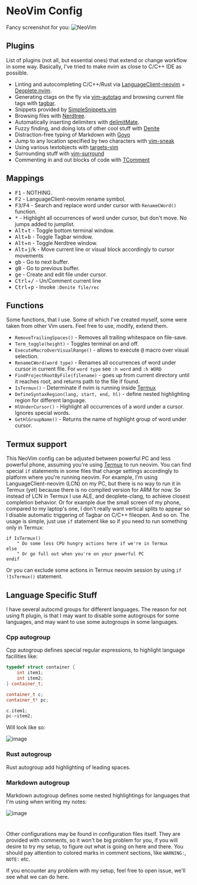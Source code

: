 # NeoVim Config

Fancy screenshot for you:
![NeoVim](https://user-images.githubusercontent.com/19470159/38351495-64efb4da-38b8-11e8-8454-f2e3d597b82c.png)

## Plugins

List of plugins (not all, but essential ones) that extend or change workflow in
some way. Basically, I've tried to make nvim as close to C/C++ IDE as possible.

- Linting and autocompleting C/C++/Rust via
  [LanguageClient-neovim](https://github.com/autozimu/LanguageClient-neovim) +
  [Deoplete.nvim](https://github.com/Shougo/deoplete.nvim).
- Generating ctags on the fly via
  [vim-autotag](https://github.com/craigemery/vim-autotag) and browsing current
file tags with [tagbar](https://github.com/majutsushi/tagbar).
- Snippets provided by
  [SimpleSnippets.vim](https://github.com/andreyorst/SimpleSnippets.vim)
- Browsing files with [Nerdtree](https://github.com/scrooloose/nerdtree).
- Automatically inserting delimiters with
  [delimitMate](https://github.com/Raimondi/delimitMate).
- Fuzzy finding, and doing lots of other cool stuff with
  [Denite](https://github.com/Shougo/denite.nvim)
- Distraction-free typing of Markdown with
  [Goyo](https://github.com/junegunn/goyo.vim)
- Jump to any location specified by two characters with
  [vim-sneak](https://github.com/justinmk/vim-sneak)
- Using various textobjects with
  [targets-vim](https://github.com/wellle/targets.vim)
- Surrounding stuff with
  [vim-surround](https://github.com/tpope/vim-surround)
- Commenting in and out blocks of code with
  [TComment](https://github.com/tomtom/tcomment_vim)

## Mappings

- <kbd>F1</kbd> - NOTHING.
- <kbd>F2</kbd> - LanguageClient-neovim rename symbol.
- <kbd>F3</kbd>/<kbd>F4</kbd> - Search and replace word under cursor with
  `RenameCWord()` function.
- <kbd>\*</kbd> - Highlight all occurrences of word under cursor, but don't
  move. No jumps added to jumplist.
- <kbd>Alt</kbd>+<kbd>t</kbd> - Toggle bottom terminal window.
- <kbd>Alt</kbd>+<kbd>b</kbd> - Toggle Tagbar window.
- <kbd>Alt</kbd>+<kbd>n</kbd> - Toggle Nerdtree window.
- <kbd>Alt</kbd>+<kbd>j</kbd>/<kbd>k</kbd> - Move current line or visual block
  accordingly to cursor movements
- <kbd>g</kbd><kbd>b</kbd> - Go to next buffer.
- <kbd>g</kbd><kbd>B</kbd> - Go to previous buffer.
- <kbd>g</kbd><kbd>e</kbd> - Create and edit file under cursor.
- <kbd>Ctrl</kbd>+<kbd>/</kbd> - Un/Comment current line
- <kbd>Ctrl</kbd>+<kbd>p</kbd> - Invoke `:Denite file/rec`

## Functions

Some functions, that I use. Some of which I've created myself, some were taken
from other Vim users. Feel free to use, modify, extend them.

- `RemoveTrailingSpaces()` - Removes all trailing whitespace on file-save.
- `Term_toggle(height)` - Toggles terminal on and off.
- `ExecuteMacroOverVisualRange()` - allows to execute <kbd>@</kbd> macro over
  visual selection.
- `RenameCWord(word type)` - Renames all occurrences of word under cursor in
  current file. For `word type` see `:h word` and `:h WORD`
- `FindProjectRootByFile(filename)` - goes up from current directory until it
  reaches root, and returns path to the file if found.
- `IsTermux()` - Determinate if nvim is running inside
  [Termux](https://github.com/termux/termux-app)
- `DefineSyntaxRegion(lang, start, end, hl)` - define nested highlighting
  region for different language.
- `HlUnderCursor()` - Highlight all occurrences of a word under a cursor.
  Ignores special words.
- `GetHlGroupName()` - Returns the name of highlight group of word under cursor.

## Termux support

This NeoVim config can be adjusted between powerful PC and less powerful  phone,
assuming  you're  using  [Termux](https://github.com/termux/termux-app)  to  run
neovim.  You can find special `if` statements in some files that change settings
accordingly to platform where you're running neovim.   For  example,  I'm  using
LanguageClient-neovim (LCN) on my PC, but there is no way to run  it  in  Termux
(yet) because there is no compiled version for ARM for now. So instead of LCN in
Termux I use ALE, and deoplete-clang, to achieve closest completion behavior. Or
for example due the small screen of my phone, compared to  my  laptop's  one,  I
don't really want vertical splits to appear so I  disable  automatic  triggering
of Tagbar on C/C++ fileopen.  And so on.  The usage is  simple,  just  use  `if`
statement like so if you need to run something only in Termux:

```vim
if IsTermux()
	" Do some less CPU hungry actions here if we're in Termux
else
	" Or go full out when you're on your powerful PC
endif
```

Or  you  can  exclude  some  actions  in  Termux   neovim   session   by   using
`if !IsTermux()` statement.

## Language Specific Stuff

I have several autocmd groups for different languages.  The reason for not using
ft plugin, is that I may want to disable some autogroups for some languages, and
may want to use some autogroups in some languages.

### Cpp autogroup

Cpp  autogroup  defines  special  regular  expressions,  to  highlight  language
facilities like:
```cpp
typedef struct container {
	int item1;
	int item2;
} container_t;

container_t c;
container_t* pc;

c.item1;
pc->item2;
```

Will look like so:

![image](https://user-images.githubusercontent.com/19470159/38468381-8797eeca-3b4d-11e8-9536-e82d79df3a75.png)

### Rust autogroup

Rust autogroup add highlighting of leading spaces.

### Markdown autogroup

Markdown autogroup defines some nested highlightings for languages that I'm
using when writing my notes:

![image](https://user-images.githubusercontent.com/19470159/43099218-24295600-8eca-11e8-847b-bc7e9da29c81.png)

#

Other configurations may be found  in  configuration  files  itself.   They  are
provided with comments, so it won't be big problem for you, if you  will  desire
to try my setup, to figure out what is going on here and there.  You should  pay
attention to colored marks in comment sections, like `WARNING:`, `NOTE:` etc.

If you encounter any problem with my setup, feel free to open issue,  we'll  see
what we can do here.
